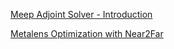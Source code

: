[Meep Adjoint Solver - Introduction](https://nbviewer.org/github/NanoComp/meep/blob/master/python/examples/adjoint_optimization/01-Introduction.ipynb)

[Metalens Optimization with Near2Far](https://nbviewer.org/github/NanoComp/meep/blob/master/python/examples/adjoint_optimization/05-Near2Far.ipynb)

